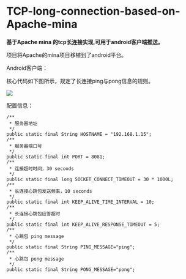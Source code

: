 # TCP-long-connection-based-on-Apache-mina
**基于Apache mina 的tcp长连接实现,可用于android客户端推送。**

项目将Apache的mina项目移植到了android平台。

Android客户端：

核心代码如下图所示，规定了长连接ping与pong信息的规则。

![](https://github.com/sddyljsx/Android-tcp-long-connection-based-on-Apache-mina/blob/master/002.png?raw=true)

配置信息：

    /**
     * 服务器地址
     */
    public static final String HOSTNAME = "192.168.1.15";
    /**
     * 服务器端口号
     */
    public static final int PORT = 8081;
    /**
     * 连接超时时间，30 seconds
     */
    public static final long SOCKET_CONNECT_TIMEOUT = 30 * 1000L;
    /**
     * 长连接心跳包发送频率，10 seconds
     */
    public static final int KEEP_ALIVE_TIME_INTERVAL = 10;
    /**
     * 长连接心跳包应答超时
     */
    public static final int KEEP_ALIVE_RESPONSE_TIMEOUT = 5;
    /**
     * 心跳包 ping message
     */
    public static final String PING_MESSAGE="ping";
    /**
     * 心跳包 pong message
     */
    public static final String PONG_MESSAGE="pong";
